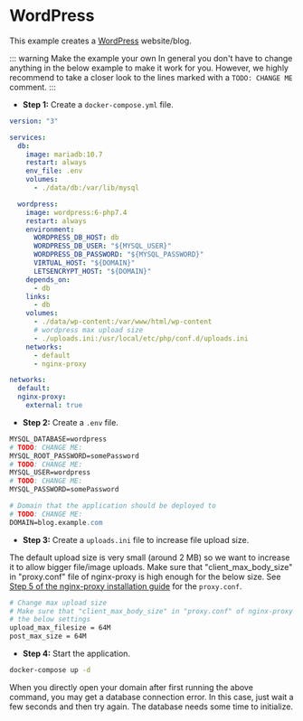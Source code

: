 # WordPress

This example creates a [WordPress](https://wordpress.org/) website/blog.

::: warning Make the example your own
In general you don't have to change anything in the below example to make it work for you. However, we highly recommend to take a closer look to the lines marked with a `TODO: CHANGE ME` comment.
:::

- **Step 1:** Create a `docker-compose.yml` file.

```yaml
version: "3"

services:
  db:
    image: mariadb:10.7
    restart: always
    env_file: .env
    volumes:
      - ./data/db:/var/lib/mysql

  wordpress:
    image: wordpress:6-php7.4
    restart: always
    environment:
      WORDPRESS_DB_HOST: db
      WORDPRESS_DB_USER: "${MYSQL_USER}"
      WORDPRESS_DB_PASSWORD: "${MYSQL_PASSWORD}"
      VIRTUAL_HOST: "${DOMAIN}"
      LETSENCRYPT_HOST: "${DOMAIN}"
    depends_on:
      - db
    links:
      - db
    volumes:
      - ./data/wp-content:/var/www/html/wp-content
      # wordpress max upload size
      - ./uploads.ini:/usr/local/etc/php/conf.d/uploads.ini
    networks:
      - default
      - nginx-proxy

networks:
  default:
  nginx-proxy:
    external: true
```

- **Step 2:** Create a `.env` file.

```apache
MYSQL_DATABASE=wordpress
# TODO: CHANGE ME:
MYSQL_ROOT_PASSWORD=somePassword
# TODO: CHANGE ME:
MYSQL_USER=wordpress
# TODO: CHANGE ME:
MYSQL_PASSWORD=somePassword

# Domain that the application should be deployed to
# TODO: CHANGE ME:
DOMAIN=blog.example.com
```

- **Step 3:** Create a `uploads.ini` file to increase file upload size.

The default upload size is very small (around 2 MB) so we want to increase it to allow bigger file/image uploads. Make sure that "client_max_body_size" in "proxy.conf" file of nginx-proxy is high enough for the below size. See [Step 5 of the nginx-proxy installation guide](/guide/getting-started#installation) for the `proxy.conf`.

```apache
# Change max upload size
# Make sure that "client_max_body_size" in "proxy.conf" of nginx-proxy is high enough for
# the below settings
upload_max_filesize = 64M
post_max_size = 64M
```

- **Step 4:** Start the application.

```bash
docker-compose up -d
```

When you directly open your domain after first running the above command, you may get a database connection error. In this case, just wait a few seconds and then try again. The database needs some time to initialize.
